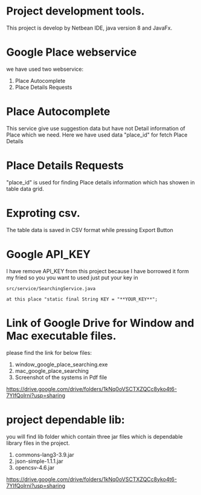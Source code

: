 # Project development tools.
This project is develop by Netbean IDE, java version 8 and JavaFx.

# Google Place webservice 
we have used two webservice: 
1. Place Autocomplete
2. Place Details Requests

# Place Autocomplete
This service give use suggestion data but have not Detail information of Place which we need. Here we have used data "place_id" for fetch Place Details 

# Place Details Requests
"place_id" is used for finding Place details information which has showen in table data grid.

# Exproting csv.
The table data is  saved in CSV format while pressing Export Button

# Google API_KEY
I have remove API_KEY from this project because I have borrowed it form my fried so you you want to used just put your key in  
	
	src/service/SearchingService.java
	
	at this place "static final String KEY = "**YOUR_KEY**";
	
# Link of Google Drive for Window and Mac executable files.

please find the link for below files:

1. window_google_place_searching.exe
2. mac_google_place_searching 
3. Screenshot of the systems in Pdf file

https://drive.google.com/drive/folders/1kNq0oVSCTXZQCc8yko4t6-7YIfQolrni?usp=sharing


# project dependable lib:
you will find lib folder which contain three jar files which is dependable library files in the project.

1. commons-lang3-3.9.jar
2. json-simple-1.1.1.jar
3. opencsv-4.6.jar

https://drive.google.com/drive/folders/1kNq0oVSCTXZQCc8yko4t6-7YIfQolrni?usp=sharing

